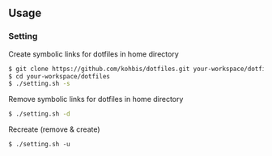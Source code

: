 ## Usage

### Setting

Create symbolic links for dotfiles in home directory
```bash
$ git clone https://github.com/kohbis/dotfiles.git your-workspace/dotfiles
$ cd your-workspace/dotfiles
$ ./setting.sh -s
```

Remove symbolic links for dotfiles in home directory
```bash
$ ./setting.sh -d
```

Recreate (remove & create)
```
$ ./setting.sh -u
```
